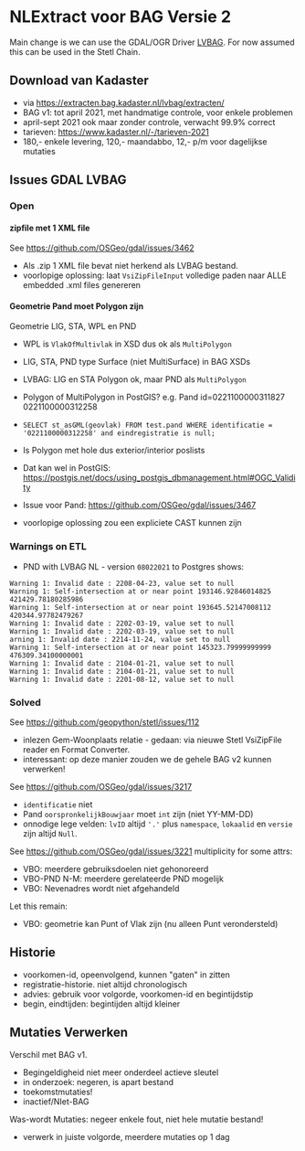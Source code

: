 # NLExtract voor BAG Versie 2

Main change is we can use the GDAL/OGR Driver [LVBAG](https://gdal.org/drivers/vector/lvbag.html).
For now assumed this can be used in the Stetl Chain.

## Download van Kadaster

* via https://extracten.bag.kadaster.nl/lvbag/extracten/
* BAG v1: tot april 2021, met handmatige controle, voor enkele problemen
* april-sept 2021 ook maar zonder controle, verwacht 99.9% correct
* tarieven: https://www.kadaster.nl/-/tarieven-2021 
* 180,- enkele levering, 120,- maandabbo, 12,- p/m voor dagelijkse mutaties

## Issues GDAL LVBAG

### Open

#### zipfile met 1 XML file

See https://github.com/OSGeo/gdal/issues/3462

* Als .zip 1 XML file bevat niet herkend als LVBAG bestand. 
* voorlopige oplossing: laat `VsiZipFileInput` volledige paden naar ALLE embedded .xml files genereren

#### Geometrie Pand moet Polygon zijn

Geometrie LIG, STA, WPL en PND

* WPL is `VlakOfMultivlak` in XSD dus ok als `MultiPolygon`
* LIG, STA, PND type Surface (niet MultiSurface) in BAG XSDs
* LVBAG: LIG en STA Polygon ok, maar PND als `MultiPolygon`
* Polygon of MultiPolygon in PostGIS? e.g. Pand id=0221100000311827 0221100000312258
* `SELECT st_asGML(geovlak) FROM test.pand WHERE identificatie = '0221100000312258' and eindregistratie is null;`  
* Is Polygon met hole dus exterior/interior poslists
* Dat kan wel in PostGIS: https://postgis.net/docs/using_postgis_dbmanagement.html#OGC_Validity
* Issue voor Pand: https://github.com/OSGeo/gdal/issues/3467

* voorlopige oplossing zou een expliciete CAST kunnen zijn

### Warnings on ETL
 
* PND with LVBAG NL - version `08022021` to Postgres shows:

```
Warning 1: Invalid date : 2208-04-23, value set to null
Warning 1: Self-intersection at or near point 193146.92846014825 421429.78180285986
Warning 1: Self-intersection at or near point 193645.52147008112 420344.97782479267
Warning 1: Invalid date : 2202-03-19, value set to null
Warning 1: Invalid date : 2202-03-19, value set to null
arning 1: Invalid date : 2214-11-24, value set to null
Warning 1: Self-intersection at or near point 145323.79999999999 476309.34100000001
Warning 1: Invalid date : 2104-01-21, value set to null
Warning 1: Invalid date : 2104-01-21, value set to null
Warning 1: Invalid date : 2201-08-12, value set to null

```

### Solved

See https://github.com/geopython/stetl/issues/112

* inlezen Gem-Woonplaats relatie - gedaan: via nieuwe Stetl VsiZipFile reader en Format Converter.
* interessant: op deze manier zouden we de gehele BAG v2 kunnen verwerken!

See https://github.com/OSGeo/gdal/issues/3217

* `identificatie` niet
* Pand `oorspronkelijkBouwjaar` moet `int` zijn (niet YY-MM-DD)
* onnodige lege velden: `lvID` altijd `'.'` plus `namespace`, `lokaalid` en `versie` zijn altijd `Null`.  

See https://github.com/OSGeo/gdal/issues/3221 multiplicity for some attrs:


* VBO: meerdere gebruiksdoelen niet gehonoreerd
* VBO-PND N-M: meerdere gerelateerde PND mogelijk
* VBO: Nevenadres wordt niet afgehandeld

Let this remain:

* VBO: geometrie kan Punt of Vlak zijn (nu alleen Punt verondersteld)

## Historie 

* voorkomen-id, opeenvolgend, kunnen "gaten" in zitten
* registratie-historie. niet altijd chronologisch
* advies: gebruik voor volgorde, voorkomen-id en begintijdstip
* begin, eindtijden: begintijden altijd kleiner 

## Mutaties Verwerken

Verschil met BAG v1.

* Begingeldigheid niet meer onderdeel actieve sleutel
* in onderzoek: negeren, is apart bestand
* toekomstmutaties!
* inactief/NIet-BAG

Was-wordt Mutaties: negeer enkele fout, niet hele mutatie bestand!

* verwerk in juiste volgorde, meerdere mutaties op 1 dag

